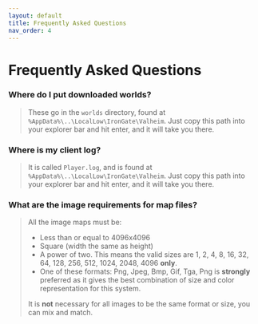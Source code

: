 ```yaml
---
layout: default
title: Frequently Asked Questions
nav_order: 4
---
```


# Frequently Asked Questions

### Where do I put downloaded worlds?
>
> These go in the `worlds` directory, found at `%AppData%\..\LocalLow\IronGate\Valheim`. Just copy this path into your explorer bar and hit enter, and it will take you there.

### Where is my client log?
>
> It is called `Player.log`, and is found at `%AppData%\..\LocalLow\IronGate\Valheim`. Just copy this path into your explorer bar and hit enter, and it will take you there.

### What are the image requirements for map files?

> All the image maps must be:
>
> * Less than or equal to 4096x4096
> * Square (width the same as height)
> * A power of two. This means the valid sizes are 1, 2, 4, 8, 16, 32, 64, 128, 256, 512, 1024, 2048, 4096 **only**.
> * One of these formats: Png, Jpeg, Bmp, Gif, Tga, Png is **strongly** preferred as it gives the best combination of size and color representation for this system.
>
> It is **not** necessary for all images to be the same format or size, you can mix and match.
